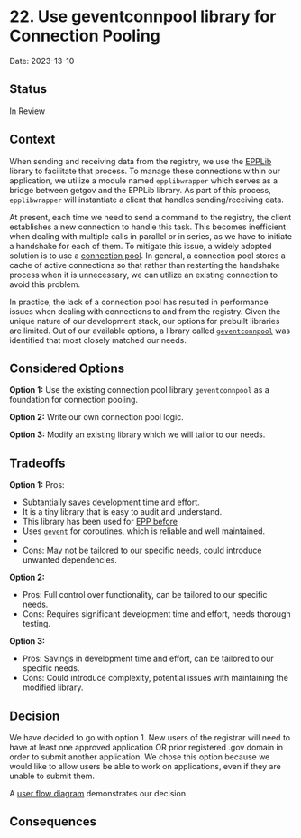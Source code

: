 # 22. Use geventconnpool library for Connection Pooling

Date: 2023-13-10

## Status

In Review

## Context

When sending and receiving data from the registry, we use the [EPPLib](https://github.com/cisagov/epplib) library to facilitate that process. To manage these connections within our application, we utilize a module named `epplibwrapper` which serves as a bridge between getgov and the EPPLib library. As part of this process, `epplibwrapper` will instantiate a client that handles sending/receiving data.

At present, each time we need to send a command to the registry, the client establishes a new connection to handle this task. This becomes inefficient when dealing with multiple calls in parallel or in series, as we have to initiate a handshake for each of them. To mitigate this issue, a widely adopted solution is to use a [connection pool](https://en.wikipedia.org/wiki/Connection_pool). In general, a connection pool stores a cache of active connections so that rather than restarting the handshake process when it is unnecessary, we can utilize an existing connection to avoid this problem. 

In practice, the lack of a connection pool has resulted in performance issues when dealing with connections to and from the registry. Given the unique nature of our development stack, our options for prebuilt libraries are limited. Out of our available options, a library called [`geventconnpool`](https://github.com/rasky/geventconnpool) was identified that most closely matched our needs. 

## Considered Options

**Option 1:** Use the existing connection pool library `geventconnpool` as a foundation for connection pooling.

**Option 2:** Write our own connection pool logic.

**Option 3:** Modify an existing library which we will tailor to our needs.

## Tradeoffs

**Option 1:**
Pros: 
- Subtantially saves development time and effort. 
- It is a tiny library that is easy to audit and understand.
- This library has been used for [EPP before](https://github.com/rasky/geventconnpool/issues/9)
- Uses [`gevent`](http://www.gevent.org/) for coroutines, which is reliable and well maintained.
-  
- Cons: May not be tailored to our specific needs, could introduce unwanted dependencies.

**Option 2:**
- Pros: Full control over functionality, can be tailored to our specific needs.
- Cons: Requires significant development time and effort, needs thorough testing.

**Option 3:**
- Pros: Savings in development time and effort, can be tailored to our specific needs.
- Cons: Could introduce complexity, potential issues with maintaining the modified library.

## Decision

We have decided to go with option 1. New users of the registrar will need to have at least one approved application OR prior registered .gov domain in order to submit another application. We chose this option because we would like to allow users be able to work on applications, even if they are unable to submit them. 

A [user flow diagram](https://miro.com/app/board/uXjVM3jz3Bs=/?share_link_id=875307531981) demonstrates our decision.

## Consequences